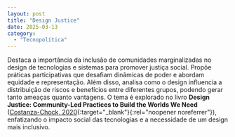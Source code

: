 ```yaml
---
layout: post
title: "Design Justice"
date: 2025-03-13
category:
  - "Tecnopolítica"
---
```

Destaca a importância da inclusão de comunidades marginalizadas no design de tecnologias e sistemas para promover justiça social. Propõe práticas participativas que desafiam dinâmicas de poder e abordam equidade e representação. Além disso, analisa como o design influencia a distribuição de riscos e benefícios entre diferentes grupos, podendo gerar tanto ameaças quanto vantagens. O tema é explorado no livro **Design Justice: Community-Led Practices to Build the Worlds We Need** ([Costanza-Chock, 2020](https://direct.mit.edu/books/oa-monograph/4605/Design-JusticeCommunity-Led-Practices-to-Build-the){:target="_blank"}{:rel="noopener noreferrer"}), enfatizando o impacto social das tecnologias e a necessidade de um design mais inclusivo.